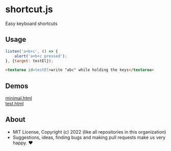 # shortcut.js
Easy keyboard shortcuts

## Usage

```js
listen('a+b+c', () => {
    alert('a+b+c pressed');
}, {target: testEl});
```

```html
<textarea id=testEl>write "abc" while holding the keys</textarea>
```

## Demos

[minimal.html](http://gcdn.li/u2ui/u2@main/js/shortcut/tests/minimal.html)  
[test.html](http://gcdn.li/u2ui/u2@main/js/shortcut/tests/test.html)  

## About

- MIT License, Copyright (c) 2022 <u2> (like all repositories in this organization) <br>
- Suggestions, ideas, finding bugs and making pull requests make us very happy. ♥

